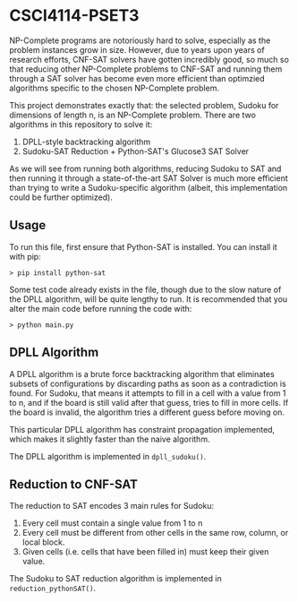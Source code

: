 # CSCI4114-PSET3

NP-Complete programs are notoriously hard to solve, especially as the problem instances grow in size. However, due to years upon years of research efforts, CNF-SAT solvers have gotten incredibly good, so much so that reducing other NP-Complete problems to CNF-SAT and running them through a SAT solver has become even more efficient than optimzied algorithms specific to the chosen NP-Complete problem. 

This project demonstrates exactly that: the selected problem, Sudoku for dimensions of length n, is an NP-Complete problem. There are two algorithms in this repository to solve it:

1. DPLL-style backtracking algorithm
2. Sudoku-SAT Reduction + Python-SAT's Glucose3 SAT Solver

As we will see from running both algorithms, reducing Sudoku to SAT and then running it through a state-of-the-art SAT Solver is much more efficient than trying to write a Sudoku-specific algorithm (albeit, this implementation could be further optimized).

## Usage
To run this file, first ensure that Python-SAT is installed. You can install it with pip:
```
> pip install python-sat
```
Some test code already exists in the file, though due to the slow nature of the DPLL algorithm, will be quite lengthy to run. It is recommended that you alter the main code before running the code with:
```
> python main.py
```

## DPLL Algorithm
A DPLL algorithm is a brute force backtracking algorithm that eliminates subsets of configurations by discarding paths as soon as a contradiction is found. For Sudoku, that means it attempts to fill in a cell with a value from 1 to n, and if the board is still valid after that guess, tries to fill in more cells. If the board is invalid, the algorithm tries a different guess before moving on.

This particular DPLL algorithm has constraint propagation implemented, which makes it slightly faster than the naive algorithm.

The DPLL algorithm is implemented in `dpll_sudoku()`.

## Reduction to CNF-SAT
The reduction to SAT encodes 3 main rules for Sudoku:

1. Every cell must contain a single value from 1 to n
2. Every cell must be different from other cells in the same row, column, or local block.
3. Given cells (i.e. cells that have been filled in) must keep their given value.

The Sudoku to SAT reduction algorithm is implemented in `reduction_pythonSAT()`.